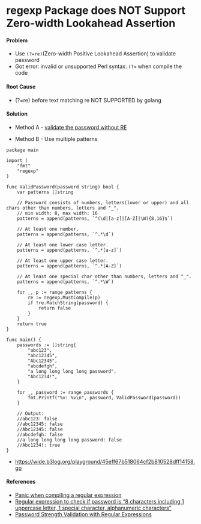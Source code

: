 # regexp Package does NOT Support Zero-width Lookahead Assertion

#### Problem
* Use `(?=re)`(Zero-width Positive Lookahead Assertion) to validate password
* Got error: invalid or unsupported Perl syntax: `(?=` when compile the code

#### Root Cause
* (?=re) before text matching re NOT SUPPORTED by golang

#### Solution
* Method A - [validate the password without RE](https://stackoverflow.com/questions/25159236/panic-when-compiling-a-regular-expression)

* Method B - Use multiple patterns

```
package main

import (
	"fmt"
	"regexp"
)

func ValidPassword(password string) bool {
	var patterns []string

	// Password consists of numbers, letters(lower or upper) and all chars other than numbers, letters and "_".
	// min width: 8, max width: 16
	patterns = append(patterns, `^(\d|[a-z]|[A-Z]|\W){8,16}$`)

	// At least one number.
	patterns = append(patterns, `^.*\d`)

	// At least one lower case letter.
	patterns = append(patterns, `^.*[a-z]`)

	// At least one upper case letter.
	patterns = append(patterns, `^.*[A-Z]`)

	// At least one special char other than numbers, letters and "_".
	patterns = append(patterns, `^.*\W`)

	for _, p := range patterns {
		re := regexp.MustCompile(p)
		if !re.MatchString(password) {
			return false
		}
	}
	return true
}

func main() {
	passwords := []string{
		"abc123",
		"abc12345",
		"Abc12345",
		"abcdefgh",
		"a long long long long password",
		"Abc1234!",
	}

	for _, password := range passwords {
		fmt.Printf("%v: %v\n", password, ValidPassword(password))
	}

	// Output:
	//abc123: false
	//abc12345: false
	//Abc12345: false
	//abcdefgh: false
	//a long long long long password: false
	//Abc1234!: true
}
```

* <https://wide.b3log.org/playground/45eff67b518064cf2b810528dff14158.go>

#### References
* [Panic when compiling a regular expression](https://stackoverflow.com/questions/25159236/panic-when-compiling-a-regular-expression)
* [Regular expression to check if password is “8 characters including 1 uppercase letter, 1 special character, alphanumeric characters”](https://stackoverflow.com/questions/9477906/regular-expression-to-check-if-password-is-8-characters-including-1-uppercase-l)
* [Password Strength Validation with Regular Expressions](https://www.zorched.net/2009/05/08/password-strength-validation-with-regular-expressions/)
